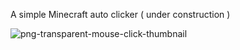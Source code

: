 A simple Minecraft auto clicker ( under construction )

![png-transparent-mouse-click-thumbnail](https://github.com/Jamesm2134/SimpleClicker/assets/132638062/6f2e50cd-531b-4dc0-a2f6-c794d009a8e5)
